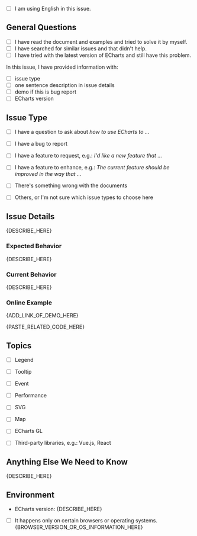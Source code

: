 <!--
Thanks for choosing ECharts!
感谢使用 ECharts！

It's highly recommended to use English in issues, to help others having the same problem in the future.
加入 Apache 开源基金会后，我们有了更多国外的用户。为了方便社区用户，强烈建议在 issue 中使用英文。

Please check the following questions to let our bot help.
-->

<!-- To check the option, add x in [], e.g.: [x] I am ... -->

- [ ] I am using English in this issue.


## General Questions

<!-- BEGINNING OF REQUIRED FIELDS -->

<!--
PLEASE MAKE SURE OF ALL THE FOLLOWING OPTIONS IN REQUIRED FIELDS ARE TICKED (with x)!
Otherwise the issue will be closed.
And think before you tick. :)
-->
- [ ] I have read the document and examples and tried to solve it by myself.
- [ ] I have searched for similar issues and that didn't help.
- [ ] I have tried with the latest version of ECharts and still have this problem.

In this issue, I have provided information with:
- [ ] issue type
- [ ] one sentence description in issue details
- [ ] demo if this is bug report
- [ ] ECharts version

<!-- END OF REQUIRED FIELDS -->





## Issue Type

<!-- Add `x` for the ones that is true with you, e.g.: [x] I have ... -->

- [ ] I have a question to ask about *how to use ECharts to ...*
- [ ] I have a bug to report
- [ ] I have a feature to request, e.g.: *I'd like a new feature that ...*
- [ ] I have a feature to enhance, e.g.: *The current feature should be improved in the way that ...*
- [ ] There's something wrong with the documents
- [ ] Others, or I'm not sure which issue types to choose here


## Issue Details

<!-- Use one sentence to describe what you want and what's wrong. -->

{DESCRIBE_HERE}


### Expected Behavior

<!-- Add screenshots to demo if necessary. -->

{DESCRIBE_HERE}


### Current Behavior

<!-- Add screenshots to demo if necessary. Otherwise, replace the following line with N/A. -->

{DESCRIBE_HERE}


### Online Example

<!-- Please use jsfiddle.net or gallery.echartsjs.com to provide a simplest demo to show the problem. And do not upload zip demos. -->
<!-- THIS IS REQUIRED FOR ALL BUG REPORTS AND QUESTIONS!!! -->

{ADD_LINK_OF_DEMO_HERE}

<!-- Please make your demo as simple as possible to help locate the problem. And paste only necessary part of code here. -->

{PASTE_RELATED_CODE_HERE}


## Topics

<!-- Check those topics that are related. -->
- [ ] Legend
- [ ] Tooltip
- [ ] Event
- [ ] Performance
- [ ] SVG
- [ ] Map
- [ ] ECharts GL
- [ ] Third-party libraries, e.g.: Vue.js, React


## Anything Else We Need to Know

<!-- You may reference other issues here. Otherwise, replace the following line with N/A. -->

{DESCRIBE_HERE}


## Environment

- ECharts version: {DESCRIBE_HERE}

- [ ] It happens only on certain browsers or operating systems. {BROWSER_VERSION_OR_OS_INFORMATION_HERE}
